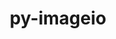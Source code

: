 ---
title: "py-imageio"
layout: cache
categories: [package, develop-2023-11-19]
meta: {"versions": ["2.30.0"], "compilers": ["gcc@=11.4.0", "gcc@=9.4.0", "oneapi@=2023.2.0"], "oss": ["ubuntu20.04"], "platforms": ["linux"], "targets": ["neoverse_v1", "ppc64le", "x86_64_v3"], "stacks": ["e4s", "e4s-neoverse_v1", "e4s-oneapi", "e4s-power", "root"], "num_specs": 4, "num_specs_by_stack": {"root": 4, "e4s-neoverse_v1": 1, "e4s-power": 1, "e4s": 1, "e4s-oneapi": 1}}
spec_details: [{"hash": "6rvuqovlxf3v74zbkhwnpxbyjmeooea5", "compiler": "gcc@=11.4.0", "versions": ["2.30.0"], "os": "ubuntu20.04", "platform": "linux", "target": "neoverse_v1", "variants": ["build_system=python_pip"], "stacks": ["root", "e4s-neoverse_v1"], "size": "-", "tarball": "https://binaries.spack.io/releases/develop-2023-11-19/build_cache/linux-ubuntu20.04-neoverse_v1/gcc-11.4.0/py-imageio-2.30.0/linux-ubuntu20.04-neoverse_v1-gcc-11.4.0-py-imageio-2.30.0-6rvuqovlxf3v74zbkhwnpxbyjmeooea5.spack"}, {"hash": "ii4kh254rumxgdn2pj4ngtawkugtus5i", "compiler": "gcc@=9.4.0", "versions": ["2.30.0"], "os": "ubuntu20.04", "platform": "linux", "target": "ppc64le", "variants": ["build_system=python_pip"], "stacks": ["root", "e4s-power"], "size": "-", "tarball": "https://binaries.spack.io/releases/develop-2023-11-19/build_cache/linux-ubuntu20.04-ppc64le/gcc-9.4.0/py-imageio-2.30.0/linux-ubuntu20.04-ppc64le-gcc-9.4.0-py-imageio-2.30.0-ii4kh254rumxgdn2pj4ngtawkugtus5i.spack"}, {"hash": "bbdraeztekl7vhngdfhsnqan2ywpkmr6", "compiler": "gcc@=11.4.0", "versions": ["2.30.0"], "os": "ubuntu20.04", "platform": "linux", "target": "x86_64_v3", "variants": ["build_system=python_pip"], "stacks": ["root", "e4s"], "size": "-", "tarball": "https://binaries.spack.io/releases/develop-2023-11-19/build_cache/linux-ubuntu20.04-x86_64_v3/gcc-11.4.0/py-imageio-2.30.0/linux-ubuntu20.04-x86_64_v3-gcc-11.4.0-py-imageio-2.30.0-bbdraeztekl7vhngdfhsnqan2ywpkmr6.spack"}, {"hash": "mmcww5zfzk37bhag7cpj7iemoqust6ru", "compiler": "oneapi@=2023.2.0", "versions": ["2.30.0"], "os": "ubuntu20.04", "platform": "linux", "target": "x86_64_v3", "variants": ["build_system=python_pip"], "stacks": ["root", "e4s-oneapi"], "size": "-", "tarball": "https://binaries.spack.io/releases/develop-2023-11-19/build_cache/linux-ubuntu20.04-x86_64_v3/oneapi-2023.2.0/py-imageio-2.30.0/linux-ubuntu20.04-x86_64_v3-oneapi-2023.2.0-py-imageio-2.30.0-mmcww5zfzk37bhag7cpj7iemoqust6ru.spack"}]
---